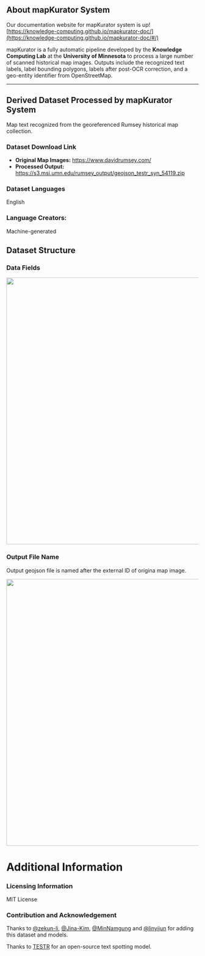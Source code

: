 
## About mapKurator System

Our documentation website for mapKurator system is up! [https://knowledge-computing.github.io/mapkurator-doc/](https://knowledge-computing.github.io/mapkurator-doc/#/)

mapKurator is a fully automatic pipeline developed by the **Knowledge Computing Lab** at the **University of Minnesota** to process a large number of scanned historical map images. Outputs include the recognized text labels, label bounding polygons, labels after post-OCR correction, and a geo-entity identifier from OpenStreetMap.

---------

## Derived Dataset Processed by mapKurator System

Map text recognized from the georeferenced Rumsey historical map collection.

### Dataset Download Link

- **Original Map Images:**  https://www.davidrumsey.com/
- **Processed Output:** https://s3.msi.umn.edu/rumsey_output/geojson_testr_syn_54119.zip

### Dataset Languages

English

### Language Creators:

Machine-generated

## Dataset Structure

### Data Fields

<img src="https://user-images.githubusercontent.com/5383572/188784909-10cd04fd-4b61-4205-a563-33d20f9026db.png" width="700">

### Output File Name

Output geojson file is named after the external ID of origina map image.

<img src="https://user-images.githubusercontent.com/5383572/188785367-446690fd-76fc-47db-b2ae-a1fac4fc61d6.png" width="700">


# Additional Information

### Licensing Information

MIT License

### Contribution and Acknowledgement

Thanks to [@zekun-li](https://zekun-li.github.io/), [@Jina-Kim](https://github.com/Jina-Kim), [@MinNamgung](https://github.com/MinNamgung) and [@linyijun](https://github.com/linyijun) for adding this dataset and models. 

Thanks to [TESTR](https://github.com/mlpc-ucsd/TESTR) for an open-source text spotting model. 
